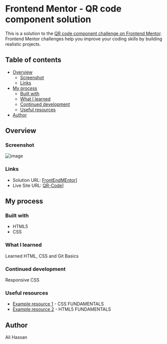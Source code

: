 # Frontend Mentor - QR code component solution

This is a solution to the [QR code component challenge on Frontend Mentor](https://www.frontendmentor.io/challenges/qr-code-component-iux_sIO_H). Frontend Mentor challenges help you improve your coding skills by building realistic projects. 

## Table of contents

- [Overview](#overview)
  - [Screenshot](#screenshot)
  - [Links](#links)
- [My process](#my-process)
  - [Built with](#built-with)
  - [What I learned](#what-i-learned)
  - [Continued development](#continued-development)
  - [Useful resources](#useful-resources)
- [Author](#author)

## Overview

### Screenshot

![image](https://github.com/user-attachments/assets/37d5e4f1-fd3d-4b41-9ed2-d74960418478)


### Links

- Solution URL: [FrontEndMEntor](https://www.frontendmentor.io/solutions/simple-qr-code-web-page-gGvzqVsh4P)]
- Live Site URL: [QR-Code](https://ali00209.github.io/QR-Code/)]

## My process

### Built with

- HTML5
- CSS


### What I learned

Learned HTML, CSS and Git Basics

### Continued development

Responsive CSS


### Useful resources

- [Example resource 1](https://youtu.be/OXGznpKZ_sA) - CSS FUNDAMENTALS
- [Example resource 2](https://youtu.be/kUMe1FH4CHE) - HTML5 FUNDAMENTALS


## Author

Ali Hassan

